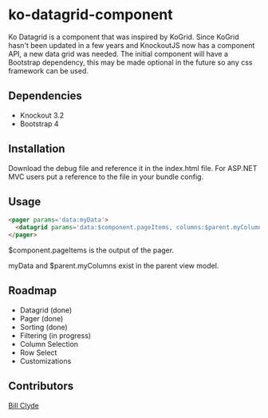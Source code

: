 # ko-datagrid-component
Ko Datagrid is a component that was inspired by KoGrid. Since KoGrid hasn't been updated in a few years and KnockoutJS now has a component API, a new data grid was needed. The initial component will have a Bootstrap dependency, this may be made optional in the future so any css framework can be used.
## Dependencies
* Knockout 3.2
* Bootstrap 4
## Installation
Download the debug file and reference it in the  index.html file. For ASP.NET MVC users put a reference to the file in your bundle config.
## Usage
```html
<pager params='data:myData'>
  <datagrid params='data:$component.pageItems, columns:$parent.myColumns'></datagrid>
</pager>
```
$component.pageItems is the output of the pager. 

myData and $parent.myColumns exist in the parent view model.
## Roadmap
* Datagrid (done)
* Pager (done)
* Sorting (done)
* Filtering (in progress)
* Column Selection
* Row Select
* Customizations
## Contributors
[Bill Clyde](https://github.com/billclyde/ko-datagrid-component)
